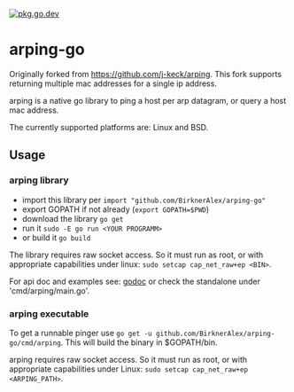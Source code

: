 [![pkg.go.dev](https://godoc.org/github.com/BirknerAlex/arping-go?status.svg)](https://pkg.go.dev/github.com/BirknerAlex/arping-go)

# arping-go

Originally forked from https://github.com/j-keck/arping. This fork supports returning multiple mac addresses 
for a single ip address.
  
arping is a native go library to ping a host per arp datagram, or query a host mac address.

The currently supported platforms are: Linux and BSD.


## Usage
### arping library

* import this library per `import "github.com/BirknerAlex/arping-go"`
* export GOPATH if not already (`export GOPATH=$PWD`)
* download the library `go get`
* run it `sudo -E go run <YOUR PROGRAMM>` 
* or build it `go build`


The library requires raw socket access. So it must run as root, or with appropriate capabilities under linux: `sudo setcap cap_net_raw+ep <BIN>`.

For api doc and examples see: [godoc](http://godoc.org/github.com/BirknerAlex/arping-go) or check the standalone under 'cmd/arping/main.go'.


    
### arping executable
   
To get a runnable pinger use `go get -u github.com/BirknerAlex/arping-go/cmd/arping`. This will build the binary in $GOPATH/bin.

arping requires raw socket access. So it must run as root, or with appropriate capabilities under Linux: `sudo setcap cap_net_raw+ep <ARPING_PATH>`.

